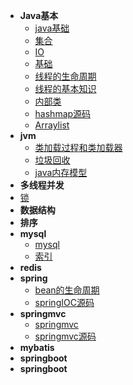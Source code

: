 * **Java基本**
    * [java基础](/zh-cn/java基础.md) 
    * [集合](/zh-cn/集合.md) 
    * [IO](/zh-cn/javaIO异常新特性.md) 
    * [基础](/zh-cn/基础.md) 
    * [线程的生命周期](/zh-cn/线程的生命周期.md) 
    * [线程的基本知识](/zh-cn/线程的基本知识.md) 
    * [内部类](/zh-cn/内部类.md) 
    * [hashmap源码](/zh-cn/hashmap.md) 
    * [Arraylist](/zh-cn/ArrayList源码.md) 
* **jvm**
    * [类加载过程和类加载器](/zh-cn/类加载机制.md)
    * [垃圾回收]()
    * [java内存模型](/zh-cn/java基础.md)
* **多线程并发**
 * [锁](/zh-cn/锁.md)
* **数据结构**
* **排序**
* **mysql**
    * [mysql](/zh-cn/mysql.md)
    * [索引](/zh-cn/mysql索引查询优化.md)
* **redis**
* **spring**
    * [bean的生命周期](/spring/bean的生命周期.md)
    * [springIOC源码](/spring/Spring+IOC+容器源码分析.md)
* **springmvc**
    * [springmvc](/springmvc/springmvc.md)
    * [springmvc源码](/springmvc/springmvc源码+servlet.md)
* **mybatis**
* **springboot**
* **springboot**
    

